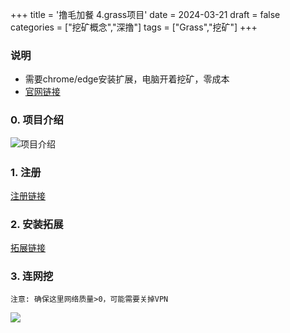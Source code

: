 +++
title = '撸毛加餐 4.grass项目'
date = 2024-03-21
draft = false
categories = ["挖矿概念","深撸"]
tags = ["Grass","挖矿"]
+++


### 说明
- 需要chrome/edge安装扩展，电脑开着挖矿，零成本
- [官网链接](https://app.getgrass.io/register/?referralCode=gALC1p9L8Aw1ViK)

### 0. 项目介绍
![项目介绍](/airdrop/grass-rootdata.png)

### 1. 注册
[注册链接](https://app.getgrass.io/register/?referralCode=gALC1p9L8Aw1ViK)

### 2. 安装拓展
[拓展链接](https://chromewebstore.google.com/detail/grass-extension/ilehaonighjijnmpnagapkhpcdbhclfg)

### 3. 连网挖
`注意: 确保这里网络质量>0，可能需要关掉VPN`

![](/airdrop/grass-3.png)

